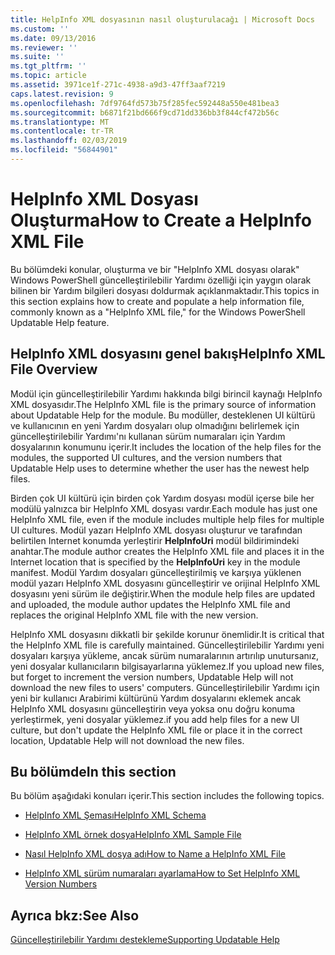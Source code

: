 ```yaml
---
title: HelpInfo XML dosyasının nasıl oluşturulacağı | Microsoft Docs
ms.custom: ''
ms.date: 09/13/2016
ms.reviewer: ''
ms.suite: ''
ms.tgt_pltfrm: ''
ms.topic: article
ms.assetid: 3971ce1f-271c-4938-a9d3-47ff3aaf7219
caps.latest.revision: 9
ms.openlocfilehash: 7df9764fd573b75f285fec592448a550e481bea3
ms.sourcegitcommit: b6871f21bd666f9cd71dd336bb3f844cf472b56c
ms.translationtype: MT
ms.contentlocale: tr-TR
ms.lasthandoff: 02/03/2019
ms.locfileid: "56844901"
---
```

# <a name="how-to-create-a-helpinfo-xml-file"></a><span data-ttu-id="f3fef-102">HelpInfo XML Dosyası Oluşturma</span><span class="sxs-lookup"><span data-stu-id="f3fef-102">How to Create a HelpInfo XML File</span></span>

<span data-ttu-id="f3fef-103">Bu bölümdeki konular, oluşturma ve bir "HelpInfo XML dosyası olarak" Windows PowerShell güncelleştirilebilir Yardımı özelliği için yaygın olarak bilinen bir Yardım bilgileri dosyası doldurmak açıklanmaktadır.</span><span class="sxs-lookup"><span data-stu-id="f3fef-103">This topics in this section explains how to create and populate a help information file, commonly known as a "HelpInfo XML file," for the Windows PowerShell Updatable Help feature.</span></span>

## <a name="helpinfo-xml-file-overview"></a><span data-ttu-id="f3fef-104">HelpInfo XML dosyasını genel bakış</span><span class="sxs-lookup"><span data-stu-id="f3fef-104">HelpInfo XML File Overview</span></span>

<span data-ttu-id="f3fef-105">Modül için güncelleştirilebilir Yardımı hakkında bilgi birincil kaynağı HelpInfo XML dosyasıdır.</span><span class="sxs-lookup"><span data-stu-id="f3fef-105">The HelpInfo XML file is the primary source of information about Updatable Help for the module.</span></span> <span data-ttu-id="f3fef-106">Bu modüller, desteklenen UI kültürü ve kullanıcının en yeni Yardım dosyaları olup olmadığını belirlemek için güncelleştirilebilir Yardımı'nı kullanan sürüm numaraları için Yardım dosyalarının konumunu içerir.</span><span class="sxs-lookup"><span data-stu-id="f3fef-106">It includes the location of the help files for the modules, the supported UI cultures, and the version numbers that Updatable Help uses to determine whether the user has the newest help files.</span></span>

<span data-ttu-id="f3fef-107">Birden çok UI kültürü için birden çok Yardım dosyası modül içerse bile her modülü yalnızca bir HelpInfo XML dosyası vardır.</span><span class="sxs-lookup"><span data-stu-id="f3fef-107">Each module has just one HelpInfo XML file, even if the module includes multiple help files for multiple UI cultures.</span></span> <span data-ttu-id="f3fef-108">Modül yazarı HelpInfo XML dosyası oluşturur ve tarafından belirtilen Internet konumda yerleştirir **HelpInfoUri** modül bildirimindeki anahtar.</span><span class="sxs-lookup"><span data-stu-id="f3fef-108">The module author creates the HelpInfo XML file and places it in the Internet location that is specified by the **HelpInfoUri** key in the module manifest.</span></span> <span data-ttu-id="f3fef-109">Modül Yardım dosyaları güncelleştirilmiş ve karşıya yüklenen modül yazarı HelpInfo XML dosyasını güncelleştirir ve orijinal HelpInfo XML dosyasını yeni sürüm ile değiştirir.</span><span class="sxs-lookup"><span data-stu-id="f3fef-109">When the module help files are updated and uploaded, the module author updates the HelpInfo XML file and replaces the original HelpInfo XML file with the new version.</span></span>

<span data-ttu-id="f3fef-110">HelpInfo XML dosyasını dikkatli bir şekilde korunur önemlidir.</span><span class="sxs-lookup"><span data-stu-id="f3fef-110">It is critical that the HelpInfo XML file is carefully maintained.</span></span> <span data-ttu-id="f3fef-111">Güncelleştirilebilir Yardımı yeni dosyaları karşıya yükleme, ancak sürüm numaralarının artırılıp unutursanız, yeni dosyalar kullanıcıların bilgisayarlarına yüklemez.</span><span class="sxs-lookup"><span data-stu-id="f3fef-111">If you upload new files, but forget to increment the version numbers, Updatable Help will not download the new files to users' computers.</span></span> <span data-ttu-id="f3fef-112">Güncelleştirilebilir Yardımı için yeni bir kullanıcı Arabirimi kültürünü Yardım dosyalarını eklemek ancak HelpInfo XML dosyasını güncelleştirin veya yoksa onu doğru konuma yerleştirmek, yeni dosyalar yüklemez.</span><span class="sxs-lookup"><span data-stu-id="f3fef-112">if you add help files for a new UI culture, but don't update the HelpInfo XML file or place it in the correct location, Updatable Help will not download the new files.</span></span>

## <a name="in-this-section"></a><span data-ttu-id="f3fef-113">Bu bölümde</span><span class="sxs-lookup"><span data-stu-id="f3fef-113">In this section</span></span>

<span data-ttu-id="f3fef-114">Bu bölüm aşağıdaki konuları içerir.</span><span class="sxs-lookup"><span data-stu-id="f3fef-114">This section includes the following topics.</span></span>

- [<span data-ttu-id="f3fef-115">HelpInfo XML Şeması</span><span class="sxs-lookup"><span data-stu-id="f3fef-115">HelpInfo XML Schema</span></span>](./helpinfo-xml-schema.md)

- [<span data-ttu-id="f3fef-116">HelpInfo XML örnek dosya</span><span class="sxs-lookup"><span data-stu-id="f3fef-116">HelpInfo XML Sample File</span></span>](./helpinfo-xml-sample-file.md)

- [<span data-ttu-id="f3fef-117">Nasıl HelpInfo XML dosya adı</span><span class="sxs-lookup"><span data-stu-id="f3fef-117">How to Name a HelpInfo XML File</span></span>](./how-to-name-a-helpinfo-xml-file.md)

- [<span data-ttu-id="f3fef-118">HelpInfo XML sürüm numaraları ayarlama</span><span class="sxs-lookup"><span data-stu-id="f3fef-118">How to Set HelpInfo XML Version Numbers</span></span>](./how-to-set-helpinfo-xml-version-numbers.md)

## <a name="see-also"></a><span data-ttu-id="f3fef-119">Ayrıca bkz:</span><span class="sxs-lookup"><span data-stu-id="f3fef-119">See Also</span></span>

[<span data-ttu-id="f3fef-120">Güncelleştirilebilir Yardımı destekleme</span><span class="sxs-lookup"><span data-stu-id="f3fef-120">Supporting Updatable Help</span></span>](./supporting-updatable-help.md)